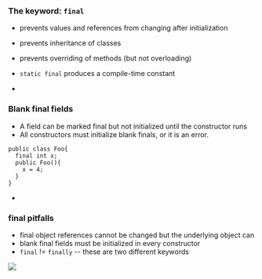 ### The keyword: `final`

- prevents values and references from changing after initialization
- prevents inheritance of classes
- prevents overriding of methods (but not overloading)
- `static final` produces a compile-time constant

-
### Blank final fields

- A field can be marked final but not initialized until the constructor runs
- All constructors must initialize blank finals, or it is an error.

```
public class Foo{
  final int x;
  public Foo(){
    x = 4;
  }
}
```

-
### final pitfalls

- final object references cannot be changed but the underlying object can  
- blank final fields must be initialized in every constructor
- `final` != `finally` -- these are two different keywords
<img src="/tcuk-slides-light/img/bunnies/Baby-and-Mama-Rabbit-Nose-to-Nose.jpg" >

